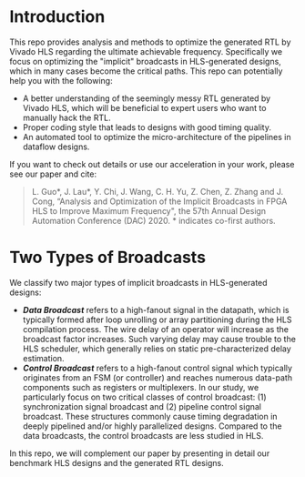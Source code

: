 # Introduction

This repo provides analysis and methods to optimize the generated RTL by Vivado HLS regarding the ultimate achievable frequency. Specifically we focus on optimizing the "implicit" broadcasts in HLS-generated designs, which in many cases become the critical paths. This repo can potentially help you with the following:
- A better understanding of the seemingly messy RTL generated by Vivado HLS, which will be beneficial to expert users who want to manually hack the RTL.
- Proper coding style that leads to designs with good timing quality.
- An automated tool to optimize the micro-architecture of the pipelines in dataflow designs.

If you want to check out details or use our acceleration in your work, please see our paper and cite:

> L. Guo*,  J. Lau*, Y. Chi, J. Wang, C. H. Yu, Z. Chen, Z. Zhang and J. Cong,  “Analysis and Optimization of the Implicit Broadcasts in FPGA HLS to Improve Maximum Frequency", the 57th Annual Design Automation Conference (DAC) 2020. * indicates co-first authors.

# Two Types of Broadcasts

We classify two major types of implicit broadcasts in HLS-generated designs:
- ***Data Broadcast*** refers to a high-fanout signal in the datapath, which is typically formed after loop unrolling or array partitioning during the HLS compilation process. The wire delay of an operator will increase as the broadcast factor increases. Such varying delay may cause trouble to the HLS scheduler, which generally relies on static pre-characterized delay estimation.
- ***Control Broadcast*** refers to a high-fanout control signal which typically originates from an FSM (or controller) and reaches numerous data\-path components such as registers or multiplexers. In our study, we particularly focus on two critical classes of control broadcast: (1) synchronization signal broadcast and (2) pipeline control signal broadcast. These structures commonly cause timing degradation in deeply pipelined and/or highly parallelized designs. Compared to the data broadcasts, the control broadcasts are less studied in HLS.

In this repo, we will complement our paper by presenting in detail our benchmark HLS designs and the generated RTL designs.